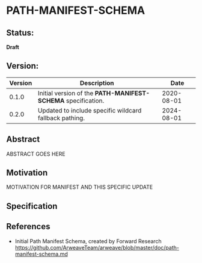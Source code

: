 # PATH-MANIFEST-SCHEMA

## Status:

**Draft**

## Version:

| Version | Description                                                    | Date       |
| ------- | -------------------------------------------------------------- | ---------- |
| 0.1.0   | Initial version of the **PATH-MANIFEST-SCHEMA** specification. | 2020-08-01 |
| 0.2.0   | Updated to include specific wildcard fallback pathing.         | 2024-08-01 |

## Abstract

ABSTRACT GOES HERE

## Motivation

MOTIVATION FOR MANIFEST AND THIS SPECIFIC UPDATE

## Specification

## References

- Initial Path Manifest Schema, created by Forward Research https://github.com/ArweaveTeam/arweave/blob/master/doc/path-manifest-schema.md

